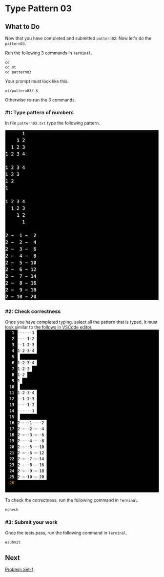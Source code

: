 Type Pattern 03
===============

What to Do
----------
Now that you have completed and submitted `pattern02`. Now let's do the `pattern03`.

Run the following 3 commands in `Terminal`.

    cd
    cd mt
    cd pattern03

Your prompt must look like this.

    mt/pattern03/ $

Otherwise re-run the 3 commands.

### #1: Type pattern of numbers

In file `pattern03.txt` type the following pattern.

![pattern03](./pattern03.png)  

### #2: Check correctness
Once you have completed typing, select all the pattern that is typed, it must look similar to the follows in VSCode editor.  
![pattern03-selected](./pattern03-selected.png)  
  
To check the correctness, run the following command in `Terminal`.
```bash
echeck
```

### #3: Submit your work
Once the tests pass, run the following command in `Terminal`.
```bash
esubmit
```

Next
----
[Problem Set-1](../../1/)
